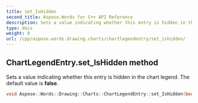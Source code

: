 ```yaml
---
title: set_IsHidden
second_title: Aspose.Words for C++ API Reference
description: Sets a value indicating whether this entry is hidden in the chart legend. The default value is false. 
type: docs
weight: 0
url: /cpp/aspose.words.drawing.charts/chartlegendentry/set_ishidden/
---
```

## ChartLegendEntry.set_IsHidden method


Sets a value indicating whether this entry is hidden in the chart legend. The default value is **false**.

```cpp
void Aspose::Words::Drawing::Charts::ChartLegendEntry::set_IsHidden(bool value)
```

